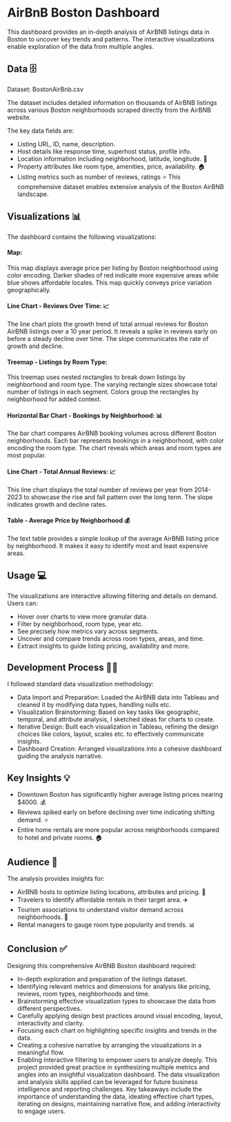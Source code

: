 
# AirBnB Boston Dashboard

This dashboard provides an in-depth analysis of AirBNB listings data in Boston to uncover key trends and patterns. The interactive visualizations enable exploration of the data from multiple angles.

## Data 🗄️
Dataset: BostonAirBnb.csv

The dataset includes detailed information on thousands of AirBNB listings across various Boston neighborhoods scraped directly from the AirBNB website.

The key data fields are:

- Listing URL, ID, name, description.
- Host details like response time, superhost status, profile info.
- Location information including neighborhood, latitude, longitude. 📍
- Property attributes like room type, amenities, price, availability. 🏠
- Listing metrics such as number of reviews, ratings ⭐
This comprehensive dataset enables extensive analysis of the Boston AirBNB landscape.
## Visualizations 📊
The dashboard contains the following visualizations:

#### Map:

This map displays average price per listing by Boston neighborhood using color encoding. Darker shades of red indicate more expensive areas while blue shows affordable locales. This map quickly conveys price variation geographically.

#### Line Chart - Reviews Over Time: 📈

The line chart plots the growth trend of total annual reviews for Boston AirBNB listings over a 10 year period. It reveals a spike in reviews early on before a steady decline over time. The slope communicates the rate of growth and decline.

#### Treemap - Listings by Room Type:

This treemap uses nested rectangles to break down listings by neighborhood and room type. The varying rectangle sizes showcase total number of listings in each segment. Colors group the rectangles by neighborhood for added context.

#### Horizontal Bar Chart - Bookings by Neighborhood: 📊

The bar chart compares AirBNB booking volumes across different Boston neighborhoods. Each bar represents bookings in a neighborhood, with color encoding the room type. The chart reveals which areas and room types are most popular.

#### Line Chart - Total Annual Reviews: 📈

This line chart displays the total number of reviews per year from 2014-2023 to showcase the rise and fall pattern over the long term. The slope indicates growth and decline rates.

#### Table - Average Price by Neighborhood 💰

The text table provides a simple lookup of the average AirBNB listing price by neighborhood. It makes it easy to identify most and least expensive areas.
## Usage 💻
The visualizations are interactive allowing filtering and details on demand. Users can:

- Hover over charts to view more granular data.
- Filter by neighborhood, room type, year etc.
- See precisely how metrics vary across segments.
- Uncover and compare trends across room types, areas, and time.
- Extract insights to guide listing pricing, availability and more.
## Development Process 👩‍💻
I followed standard data visualization methodology:

- Data Import and Preparation: Loaded the AirBNB data into Tableau and cleaned it by modifying data types, handling nulls etc.
- Visualization Brainstorming: Based on key tasks like geographic, temporal, and attribute analysis, I sketched ideas for charts to create.
- Iterative Design: Built each visualization in Tableau, refining the design choices like colors, layout, scales etc. to effectively communicate insights.
- Dashboard Creation: Arranged visualizations into a cohesive dashboard guiding the analysis narrative.
## Key Insights 💡
- Downtown Boston has significantly higher average listing prices nearing $4000. 💰
- Reviews spiked early on before declining over time indicating shifting demand. ⭐
- Entire home rentals are more popular across neighborhoods compared to hotel and private rooms. 🏠
## Audience 👥
The analysis provides insights for:

- AirBNB hosts to optimize listing locations, attributes and pricing. 🏡
- Travelers to identify affordable rentals in their target area. ✈️
- Tourism associations to understand visitor demand across neighborhoods. 📝
- Rental managers to gauge room type popularity and trends. 📊

## Conclusion ✅
Designing this comprehensive AirBNB Boston dashboard required:

- In-depth exploration and preparation of the listings dataset.
- Identifying relevant metrics and dimensions for analysis like pricing, reviews, room types, neighborhoods and time.
- Brainstorming effective visualization types to showcase the data from different perspectives.
- Carefully applying design best practices around visual encoding, layout, interactivity and clarity.
- Focusing each chart on highlighting specific insights and trends in the data.
- Creating a cohesive narrative by arranging the visualizations in a meaningful flow.
- Enabling interactive filtering to empower users to analyze deeply.
This project provided great practice in synthesizing multiple metrics and angles into an insightful visualization dashboard. The data visualization and analysis skills applied can be leveraged for future business intelligence and reporting challenges. Key takeaways include the importance of understanding the data, ideating effective chart types, iterating on designs, maintaining narrative flow, and adding interactivity to engage users.
